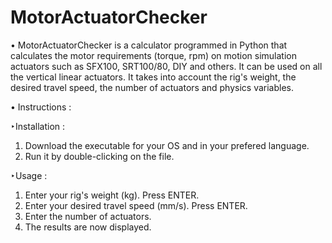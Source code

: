 # MotorActuatorChecker

• MotorActuatorChecker is a calculator programmed in Python that calculates the motor requirements (torque, rpm) on motion simulation actuators such as SFX100, SRT100/80, DIY and others. It can be used on all the vertical linear actuators. It takes into account the rig's weight, the desired travel speed, the number of actuators and physics variables.

• Instructions :

  ‣Installation :
  1. Download the executable for your OS and in your prefered language.
  2. Run it by double-clicking on the file.

  ‣Usage :
  1. Enter your rig's weight (kg). Press ENTER.
  2. Enter your desired travel speed (mm/s). Press ENTER.
  3. Enter the number of actuators.
  4. The results are now displayed.
